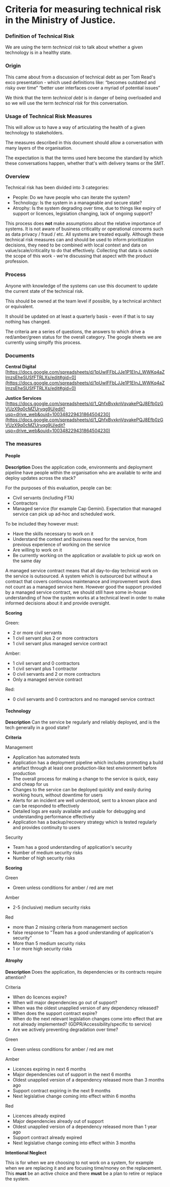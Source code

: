# Criteria for measuring technical risk in the Ministry of Justice.


### Definition of Technical Risk

We are using the term _technical risk_ to talk about whether a given technology is in a healthy state.

### Origin

This came about from a discussion of technical debt as per Tom Read's exco presentation - which used definitions like: “becomes outdated and risky over time” “better user interfaces cover a myriad of potential issues”

We think that the term _technical debt_ is in danger of being overloaded and so we will use the term _technical risk_ for this conversation.


### Usage of Technical Risk Measures

This will allow us to have a way of articulating the health of a given technology to stakeholders.

The measures described in this document should allow a conversation with many layers of the organisation.

The expectation is that the terms used here become the standard by which these conversations happen, whether that's with
delivery teams or the SMT.  


### Overview

Technical risk has been divided into 3 categories:

- People: Do we have people who can iterate the system?
- Technology: Is the system in a manageable and secure state?
- Atrophy: Is the system degrading over time, due to things like expiry of support or licences, legislation changing, lack of ongoing support?

This process does **not** make assumptions about the relative importance of systems. It is not aware of business criticality or operational concerns such as data privacy / fraud / etc. All systems are treated equally. Although these technical risk measures can and should be used to inform prioritization decisions, they need to be combined with local context and data on value/scale/criticality to do that effectively. Collecting that data is outside the scope of this work - we're discussing that aspect with the product profession.


### Process

Anyone with knowledge of the systems can use this document to update the current state of the technical risk.

This should be owned at the team level if possible, by a technical architect or equivalent.

It should be updated on at least a quarterly basis - even if that is to say nothing has changed.

The criteria are a series of questions, the answers to which drive a red/amber/green status for the overall category. The google sheets we are currently using simplfy this process.

### Documents

**Central Digital** [https://docs.google.com/spreadsheets/d/1pUwlFFbLJJe1P1EInJ_WWKq4aZlmzsEheSUSfFTRLXs/edit#gid=0](https://docs.google.com/spreadsheets/d/1pUwlFFbLJJe1P1EInJ_WWKq4aZlmzsEheSUSfFTRLXs/edit#gid=0)

**Justice Services** [https://docs.google.com/spreadsheets/d/1_QhfxBvxknVqvakePQJ8Efb0zGVUzX9q0cMZUryqg9U/edit?usp=drive_web&ouid=100348229431864504230](https://docs.google.com/spreadsheets/d/1_QhfxBvxknVqvakePQJ8Efb0zGVUzX9q0cMZUryqg9U/edit?usp=drive_web&ouid=100348229431864504230)


### The measures

#### People

**Description** Does the application code, environments and deployment pipeline have people within the organisation who are available to write and deploy updates across the stack?

For the purposes of this evaluation, people can be:

- Civil servants (including FTA)
- Contractors
- Managed service (for example Cap Gemini). Expectation that managed service can pick up ad-hoc and scheduled work.

To be included they however must:

- Have the skills necessary to work on it
- Understand the context and business need for the service, from previous experience of working on the service
- Are willing to work on it
- Be currently working on the application or available to pick up work on the same day

A managed service contract means that all day-to-day technical work on the service is outsourced. A system which is outsourced but without a contract that covers continuous maintenance and improvement work does not count as a managed service here. However good the support provided by a managed service contract, we should still have some in-house understanding of how the system works at a technical level in order to make informed decisions about it and provide oversight.

**Scoring**

Green:
- 2 or more civil servants
- 1 civil servant plus 2 or more contractors
- 1 civil servant plus managed service contract

Amber:
- 1 civil servant and 0 contractors
- 1 civil servant plus 1 contractor
- 0 civil servants and 2 or more contractors
- Only a managed service contract

Red:
- 0 civil servants and 0 contractors and no managed service contract


#### Technology

**Description** Can the service be regularly and reliably deployed, and is the tech generally in a good state?


**Criteria**

Management

- Application has automated tests
- Application has a deployment pipeline which includes promoting a build artefact through at least one production-like test environment before production
- The overall process for making a change to the service is quick, easy and cheap for us
- Changes to the service can be deployed quickly and easily during working hours, without downtime for users
- Alerts for an incident are well understood, sent to a known place and can be responded to effectively
- Detailed logs are easily available and usable for debugging and understanding performance effectively
- Application has a backup/recovery strategy which is tested regularly and provides continuity to users

Security

- Team has a good understanding of application's security
- Number of medium security risks
- Number of high security risks


**Scoring**

Green

- Green unless conditions for amber / red are met


Amber
- 2-5 (inclusive) medium security risks


Red

- more than 2 missing criteria from management section
- false response to "Team has a good understanding of application's security"
- More than 5 medium security risks
- 1 or more high security risks


#### Atrophy

**Description** Does the application, its dependencies or its contracts require attention?

Criteria
- When do licences expire?
- When will major dependencies go out of support?
- When was the oldest unapplied version of any dependency released?
- When does the support contract expire?
- When do the next relevant legislation changes come into effect that are not already implemented? (GDPR/Accessibility/specific to service)
- Are we actively preventing degradation over time?

Green

- Green unless conditions for amber / red are met

Amber

- Licences expiring in next 6 months
- Major dependencies out of support in the next 6 months
- Oldest unapplied version of a dependency released more than 3 months ago
- Support contract expiring in the next 9 months
- Next legislative change coming into effect within 6 months


Red

- Licences already expired
- Major dependencies already out of support
- Oldest unapplied version of a dependency released more than 1 year ago
- Support contract already expired
- Next legislative change coming into effect within 3 months


**Intentional Neglect**

This is for when we are choosing to not work on a system, for example when we are replacing it and are focusing time/money on the replacement. This **must** be
an active choice and there **must** be a plan to retire or replace the system.
